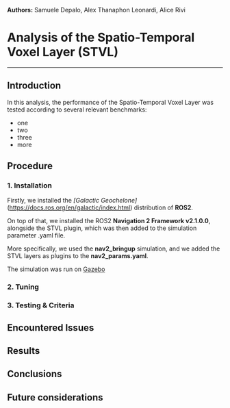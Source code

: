 **Authors:** Samuele Depalo, Alex Thanaphon Leonardi, Alice Rivi

# Analysis of the Spatio-Temporal Voxel Layer (STVL)
-------------------------------------------------------------------------------
## Introduction
In this analysis, the performance of the Spatio-Temporal Voxel Layer was tested according to several relevant benchmarks:
- one
- two
- three
- more

## Procedure
### 1. Installation
Firstly, we installed the _[Galactic Geochelone]_(https://docs.ros.org/en/galactic/index.html) distribution of **ROS2**.

On top of that, we installed the ROS2 **Navigation 2 Framework v2.1.0.0**, alongside the STVL plugin, which was then added to the simulation parameter .yaml file.

More specifically, we used the **nav2_bringup** simulation, and we added the STVL layers as plugins to the **nav2_params.yaml**.

The simulation was run on [Gazebo](https://gazebosim.org/home)


### 2. Tuning

### 3. Testing & Criteria

## Encountered Issues


## Results

## Conclusions

## Future considerations
